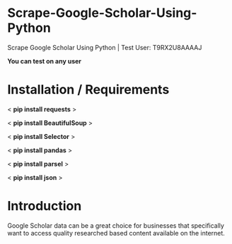 # Scrape-Google-Scholar-Using-Python
Scrape Google Scholar Using Python | Test User: T9RX2U8AAAAJ


**You can test on any user**

# Installation / Requirements
< **pip install requests** >

< **pip install BeautifulSoup** >

< **pip install Selector** >

< **pip install pandas** >

< **pip install parsel** >

< **pip install json** >


# Introduction
Google Scholar data can be a great choice for businesses that specifically want to access quality researched based content available on the internet. 
